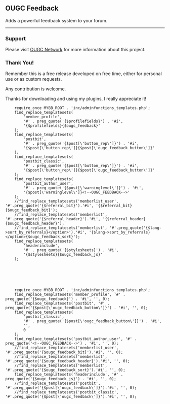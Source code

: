 ## OUGC Feedback

Adds a powerful feedback system to your forum.

***

### Support

Please visit [OUGC Network](https://ougc.network/ "Visit OUGC Network") for more information about this project.

### Thank You!

Remember this is a free release developed on free time, either for personal use or as custom requests.

Any contribution is welcome.

Thanks for downloading and using my plugins, I really appreciate it!

        require_once MYBB_ROOT . 'inc/adminfunctions_templates.php';
        find_replace_templatesets(
            'member_profile',
            '#' . preg_quote('{$profilefields}') . '#i',
            '{$profilefields}{$ougc_feedback}'
        );
        find_replace_templatesets(
            'postbit',
            '#' . preg_quote('{$post[\'button_rep\']}') . '#i',
            '{$post[\'button_rep\']}{$post[\'ougc_feedback_button\']}'
        );
        find_replace_templatesets(
            'postbit_classic',
            '#' . preg_quote('{$post[\'button_rep\']}') . '#i',
            '{$post[\'button_rep\']}{$post[\'ougc_feedback_button\']}'
        );
        find_replace_templatesets(
            'postbit_author_user',
            '#' . preg_quote('{$post[\'warninglevel\']}') . '#i',
            '{$post[\'warninglevel\']}<!--OUGC_FEEDBACK-->'
        );
        //find_replace_templatesets('memberlist_user', '#'.preg_quote('{$referral_bit}').'#i', '{$referral_bit}{$ougc_feedback_bit}');
        //find_replace_templatesets('memberlist', '#'.preg_quote('{$referral_header}').'#i', '{$referral_header}{$ougc_feedback_header}');
        //find_replace_templatesets('memberlist', '#'.preg_quote('{$lang->sort_by_referrals}</option>').'#i', '{$lang->sort_by_referrals}</option>{$ougc_feedback_sort}');
        find_replace_templatesets(
            'headerinclude',
            '#' . preg_quote('{$stylesheets}') . '#i',
            '{$stylesheets}{$ougc_feedback_js}'
        );






        require_once MYBB_ROOT . 'inc/adminfunctions_templates.php';
        find_replace_templatesets('member_profile', '#' . preg_quote('{$ougc_feedback}') . '#i', '', 0);
        find_replace_templatesets('postbit', '#' . preg_quote('{$post[\'ougc_feedback_button\']}') . '#i', '', 0);
        find_replace_templatesets(
            'postbit_classic',
            '#' . preg_quote('{$post[\'ougc_feedback_button\']}') . '#i',
            '',
            0
        );
        find_replace_templatesets('postbit_author_user', '#' . preg_quote('<!--OUGC_FEEDBACK-->') . '#i', '', 0);
        //find_replace_templatesets('memberlist_user', '#'.preg_quote('{$ougc_feedback_bit}').'#i', '', 0);
        //find_replace_templatesets('memberlist', '#'.preg_quote('{$ougc_feedback_header}').'#i', '', 0);
        //find_replace_templatesets('memberlist', '#'.preg_quote('{$ougc_feedback_sort}').'#i', '', 0);
        find_replace_templatesets('headerinclude', '#' . preg_quote('{$ougc_feedback_js}') . '#i', '', 0);
        //find_replace_templatesets('postbit', '#'.preg_quote('{$post[\'ougc_feedback\']}').'#i', '', 0);
        //find_replace_templatesets('postbit_classic', '#'.preg_quote('{$post[\'ougc_feedback\']}').'#i', '', 0);